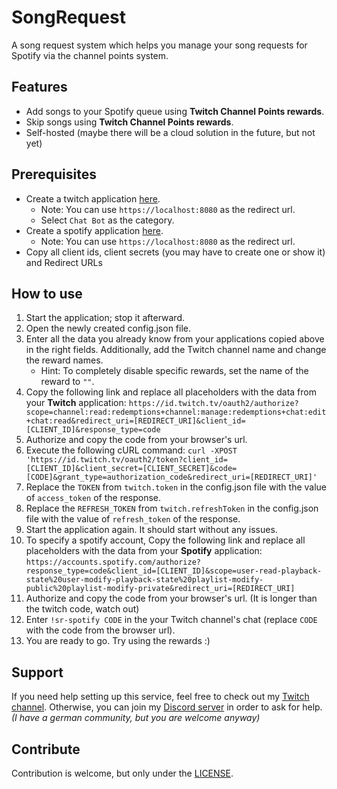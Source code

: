 # SongRequest

A song request system which helps you manage your song requests for Spotify via the channel points system.

## Features

- Add songs to your Spotify queue using **Twitch Channel Points rewards**.
- Skip songs using **Twitch Channel Points rewards**.
- Self-hosted (maybe there will be a cloud solution in the future, but not yet)

## Prerequisites

- Create a twitch application [here](https://dev.twitch.tv/console/apps/create).
  - Note: You can use `https://localhost:8080` as the redirect url.
  - Select `Chat Bot` as the category.
- Create a spotify application [here](https://developer.spotify.com/dashboard/create).
  - Note: You can use `https://localhost:8080` as the redirect url.
- Copy all client ids, client secrets (you may have to create one or show it) and Redirect URLs 

## How to use

1. Start the application; stop it afterward.
2. Open the newly created config.json file.
3. Enter all the data you already know from your applications copied above in the right fields. Additionally, add the Twitch channel name and change the reward names.
    - Hint: To completely disable specific rewards, set the name of the reward to `""`.
4. Copy the following link and replace all placeholders with the data from your **Twitch** application: 
`https://id.twitch.tv/oauth2/authorize?scope=channel:read:redemptions+channel:manage:redemptions+chat:edit+chat:read&redirect_uri=[REDIRECT_URI]&client_id=[CLIENT_ID]&response_type=code`
5. Authorize and copy the code from your browser's url.
6. Execute the following cURL command: `curl -XPOST 'https://id.twitch.tv/oauth2/token?client_id=[CLIENT_ID]&client_secret=[CLIENT_SECRET]&code=[CODE]&grant_type=authorization_code&redirect_uri=[REDIRECT_URI]'`
7. Replace the `TOKEN` from `twitch.token` in the config.json file with the value of `access_token` of the response. 
8. Replace the `REFRESH_TOKEN` from `twitch.refreshToken` in the config.json file with the value of `refresh_token` of the response. 
9. Start the application again. It should start without any issues.
10. To specify a spotify account, Copy the following link and replace all placeholders with the data from your **Spotify** application:
`https://accounts.spotify.com/authorize?response_type=code&client_id=[CLIENT_ID]&scope=user-read-playback-state%20user-modify-playback-state%20playlist-modify-public%20playlist-modify-private&redirect_uri=[REDIRECT_URI]`
11. Authorize and copy the code from your browser's url. (It is longer than the twitch code, watch out)
12. Enter `!sr-spotify CODE` in the your Twitch channel's chat (replace `CODE` with the code from the browser url).
13. You are ready to go. Try using the rewards :)

## Support

If you need help setting up this service, feel free to check out my [Twitch channel](https://twitch.tv/DerBanko).
Otherwise, you can join my [Discord server](https://banko.tv/discord) in order to ask for help. _(I have a german community, but you are welcome anyway)_


## Contribute

Contribution is welcome, but only under the [LICENSE](https://github.com/DerBanko/SongRequest/blob/main/LICENSE).